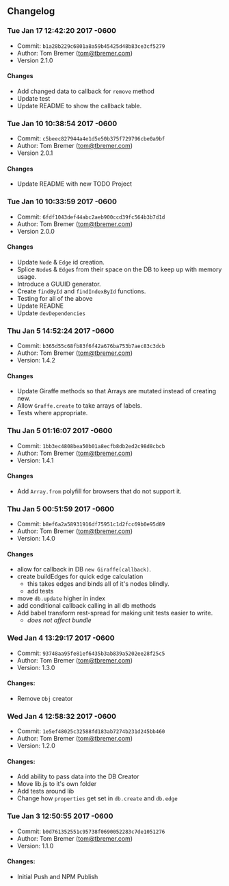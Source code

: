 Changelog
----

### Tue Jan 17 12:42:20 2017 -0600
- Commit: `b1a28b229c6801a8a59b45425d48b83ce3cf5279`
- Author: Tom Bremer ([tom@tbremer.com](tom@tbremer.com))
- Version 2.1.0

#### Changes
- Add changed data to callback for `remove` method
- Update test
- Update README to show the callback table.


### Tue Jan 10 10:38:54 2017 -0600
- Commit: `c5beec827944a4e1d5e50b375f729796cbe0a9bf`
- Author: Tom Bremer ([tom@tbremer.com](tom@tbremer.com))
- Version 2.0.1

#### Changes
- Update README with new TODO Project


### Tue Jan 10 10:33:59 2017 -0600
- Commit: `6fdf1043def44abc2aeb900ccd39fc564b3b7d1d`
- Author: Tom Bremer ([tom@tbremer.com](tom@tbremer.com))
- Version 2.0.0

#### Changes
- Update `Node` & `Edge` id creation.
- Splice `Node`s & `Edge`s from their space on the DB to keep up with memory usage.
- Introduce a GUUID generator.
- Create `findById` and `findIndexById` functions.
- Testing for all of the above
- Update READNE
- Update `devDependencies`

### Thu Jan 5 14:52:24 2017 -0600
- Commit: `b365d55c68fb83f6f42a676ba753b7aec83c3dcb`
- Author: Tom Bremer ([tom@tbremer.com](tom@tbremer.com))
- Version: 1.4.2

#### Changes
- Update Giraffe methods so that Arrays are mutated instead of creating new.
- Allow `Graffe.create` to take arrays of labels.
- Tests where appropriate.

### Thu Jan 5 01:16:07 2017 -0600
- Commit: `1bb3ec4808bea50b01a8ecfb8db2ed2c98d8cbcb`
- Author: Tom Bremer ([tom@tbremer.com](tom@tbremer.com))
- Version: 1.4.1

#### Changes
- Add `Array.from` polyfill for browsers that do not support it.

### Thu Jan 5 00:51:59 2017 -0600
- Commit: `b8ef6a2a58931916df75951c1d2fcc69b0e95d89`
- Author: Tom Bremer ([tom@tbremer.com](tom@tbremer.com))
- Version: 1.4.0

#### Changes
- allow for callback in DB `new Giraffe(callback)`.
- create buildEdges for quick edge calculation
  - this takes edges and binds all of it's nodes blindly.
  - add tests
- move `db.update` higher in index
- add conditional callback calling in all db methods
- Add babel transform rest-spread for making unit tests easier to write.
  - _does not affect bundle_

### Wed Jan 4 13:29:17 2017 -0600
- Commit: `93748aa95fe81ef6435b3ab839a5202ee28f25c5`
- Author: Tom Bremer ([tom@tbremer.com](tom@tbremer.com))
- Version: 1.3.0

#### Changes:
- Remove `Obj` creator

### Wed Jan 4 12:58:32 2017 -0600
- Commit: `1e5ef48025c32588fd183ab7274b231d245bb460`
- Author: Tom Bremer ([tom@tbremer.com](tom@tbremer.com))
- Version: 1.2.0

#### Changes:
- Add ability to pass data into the DB Creator
- Move lib.js to it's own folder
- Add tests around lib
- Change how `properties` get set in `db.create` and `db.edge`

### Tue Jan 3 12:50:55 2017 -0600
- Commit: `b0d761352551c95738f0690052283c7de1051276`
- Author: Tom Bremer ([tom@tbremer.com](tom@tbremer.com))
- Version: 1.1.0

#### Changes:
- Initial Push and NPM Publish
